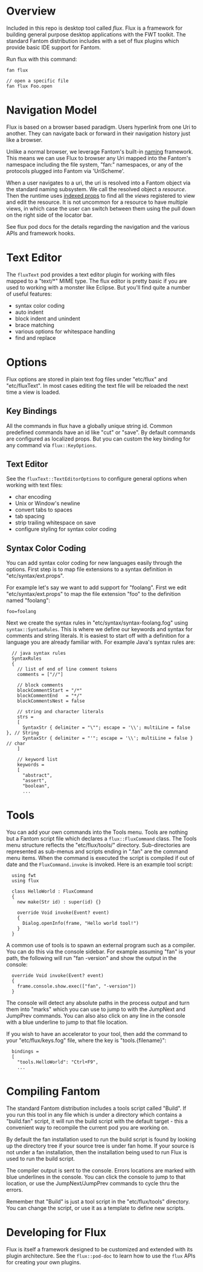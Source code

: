 
# Overview

Included in this repo is desktop tool called *flux*.  Flux is a
framework for building general purpose desktop applications with
the FWT toolkit.  The standard Fantom distribution includes with
a set of flux plugins which provide basic IDE support for Fantom.

Run flux with this command:

```
fan flux

// open a specific file
fan flux Foo.open
```

# Navigation Model

Flux is based on a browser based paradigm.  Users hyperlink from
one Uri to another.  They can navigate back or forward in their
navigation history just like a browser.

Unlike a normal browser, we leverage Fantom's built-in [naming](https://fantom.org/doc/docLang/Naming)
framework.  This means we can use Flux to browser any Uri mapped into
the Fantom's namespace including the file system, "fan:" namespaces, or any
of the protocols plugged into Fantom via 'UriScheme'.

When a user navigates to a uri, the uri is resolved into a Fantom object
via the standard naming subsystem.  We call the resolved
object a *resource*.  Then the runtime uses [indexed props](https://fantom.org/doc/docLang/Env#index)
to find all the *views* registered to view and edit the resource.  It is
not uncommon for a resource to have multiple views, in which case the user
can switch between them using the pull down on the right side of the locator bar.

See flux pod docs for the details regarding the navigation and the
various APIs and framework hooks.

# Text Editor

The `fluxText` pod provides a text editor plugin for working with
files mapped to a "text/*" MIME type.  The flux editor is pretty
basic if you are used to working with a monster like Eclipse.
But you'll find quite a number of useful features:
  - syntax color coding
  - auto indent
  - block indent and unindent
  - brace matching
  - various options for whitespace handling
  - find and replace

# Options
Flux options are stored in plain text fog files under "etc/flux" and
"etc/fluxText".  In most cases editing the text file will be reloaded
the next time a view is loaded.

## Key Bindings

All the commands in flux have a globally unique string id.  Common
predefined commands have an id like "cut" or "save".  By default commands are
configured as localized props.  But you can custom the key binding for
any command via `flux::KeyOptions`.

## Text Editor

See the `fluxText::TextEditorOptions` to configure general options
when working with text files:
  - char encoding
  - Unix or Window's newline
  - convert tabs to spaces
  - tab spacing
  - strip trailing whitespace on save
  - configure styling for syntax color coding

## Syntax Color Coding

You can add syntax color coding for new languages easily through
the options.  First step is to map file extensions to a syntax
definition in "etc/syntax/ext.props".

For example let's say we want to add support for "foolang".  First
we edit "etc/syntax/ext.props" to map the file extension "foo" to
the definition named "foolang":

```
foo=foolang
```

Next we create the syntax rules in "etc/syntax/syntax-foolang.fog"
using `syntax::SyntaxRules`.  This is where we define our keywords
and syntax for comments and string literals.  It is easiest to start
off with a definition for a language you are already familiar with.
For example Java's syntax rules are:

```
  // java syntax rules
  SyntaxRules
  {
    // list of end of line comment tokens
    comments = ["//"]

    // block comments
    blockCommentStart = "/*"
    blockCommentEnd   = "*/"
    blockCommentsNest = false

    // string and character literals
    strs =
    [
      SyntaxStr { delimiter = "\""; escape = '\\'; multiLine = false }, // String
      SyntaxStr { delimiter = "'"; escape = '\\'; multiLine = false }   // char
    ]

    // keyword list
    keywords =
    [
      "abstract",
      "assert",
      "boolean",
      ...
```

# Tools

You can add your own commands into the Tools menu.  Tools are nothing
but a Fantom script file which declares a `flux::FluxCommand` class.  The
Tools menu structure reflects the "etc/flux/tools/" directory.  Sub-directories
are represented as sub-menus and scripts ending in ".fan" are the command
menu items.  When the command is executed the script is compiled if out
of date and the `FluxCommand.invoke` is invoked.  Here is an example
tool script:

```
  using fwt
  using flux

  class HelloWorld : FluxCommand
  {
    new make(Str id) : super(id) {}

    override Void invoke(Event? event)
    {
      Dialog.openInfo(frame, "Hello world tool!")
    }
  }
```

A common use of tools is to spawn an external program such as a compiler.
You can do this via the console sidebar.  For example assuming "fan" is
your path, the following will run "fan -version" and show the output in
the console:

```
  override Void invoke(Event? event)
  {
    frame.console.show.exec(["fan", "-version"])
  }
```

The console will detect any absolute paths in the process output
and turn them into "marks" which you can use to jump to with the
JumpNext and JumpPrev commands.  You can also also click on any
line in the console with a blue underline to jump to that file
location.

If you wish to have an accelerator to your tool, then add the command
to your "etc/flux/keys.fog" file, where the key is "tools.{filename}":

```
  bindings =
  [
    "tools.HelloWorld": "Ctrl+F9",
    ...
```

# Compiling Fantom

The standard Fantom distribution includes a tools script called "Build".
If you run this tool in any file which is under a directory which contains
a "build.fan" script, it will run the build script with the default
target - this a convenient way to recompile the current pod you are
working on.

By default the fan installation used to run the build script is found by
looking up the directory tree if your source tree is under fan home.  If
your source is not under a fan installation, then the installation being
used to run Flux is used to run the build script.

The compiler output is sent to the console.  Errors locations are
marked with blue underlines in the console.  You can click the console
to jump to that location, or use the JumpNext/JumpPrev commands to
cycle thru the errors.

Remember that "Build" is just a tool script in the "etc/flux/tools" directory.
You can change the script, or use it as a template to define new scripts.

# Developing for Flux

Flux is itself a framework designed to be customized and extended with
its plugin architecture.  See the `flux::pod-doc` to learn how to use
the `flux` APIs for creating your own plugins.